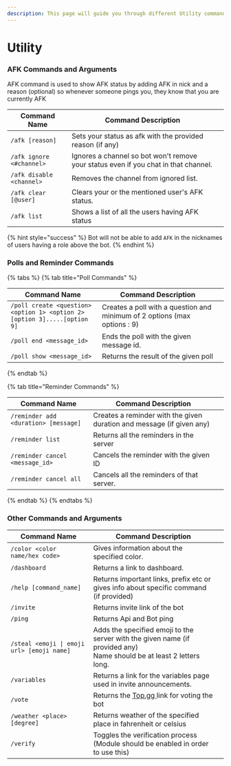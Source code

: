 ```yaml
---
description: This page will guide you through different Utility commands available.
---
```


# Utility

### AFK Commands and Arguments

AFK command is used to show AFK status by adding AFK in nick and a reason (optional) so whenever someone pings you, they know that you are currently AFK

<table><thead><tr><th>Command Name</th><th>Command Description</th><th data-hidden></th></tr></thead><tbody><tr><td><code>/afk [reason]</code></td><td>Sets your status as afk with the provided reason (if any)</td><td></td></tr><tr><td><code>/afk ignore &#x3C;#channel></code></td><td>Ignores a channel so bot won't remove your status even if you chat in that channel.</td><td></td></tr><tr><td><code>/afk disable &#x3C;channel></code></td><td>Removes the channel from ignored list.</td><td></td></tr><tr><td><code>/afk clear [@user]</code></td><td>Clears your or the mentioned user's AFK status. </td><td></td></tr><tr><td><code>/afk list</code></td><td>Shows a list of all the users having AFK status</td><td></td></tr></tbody></table>

{% hint style="success" %}
Bot will not be able to add `AFK` in the nicknames of users having a role above the bot.
{% endhint %}

### Polls and Reminder Commands

{% tabs %}
{% tab title="Poll Commands" %}
<table><thead><tr><th>Command Name </th><th>Command Description</th><th data-hidden></th></tr></thead><tbody><tr><td><code>/poll create &#x3C;question> &#x3C;option 1> &#x3C;option 2></code> <br><code>[option 3].....[option 9]</code> </td><td>Creates a poll with a question and minimum of 2 options (max options : 9)</td><td></td></tr><tr><td><code>/poll end &#x3C;message_id></code>  </td><td>Ends the poll with the given message id.</td><td></td></tr><tr><td><code>/poll show &#x3C;message_id></code></td><td>Returns the result of the given poll</td><td></td></tr></tbody></table>
{% endtab %}

{% tab title="Reminder Commands" %}
<table><thead><tr><th>Command Name</th><th>Command Description</th><th data-hidden></th></tr></thead><tbody><tr><td><code>/reminder add &#x3C;duration> [message]</code></td><td>Creates a reminder with the given duration and message (if given any)</td><td></td></tr><tr><td><code>/reminder list</code></td><td>Returns all the reminders in the server</td><td></td></tr><tr><td><code>/reminder cancel &#x3C;message_id></code></td><td>Cancels the reminder with the given ID</td><td></td></tr><tr><td><code>/reminder cancel all</code></td><td>Cancels all the reminders of that server.</td><td></td></tr></tbody></table>
{% endtab %}
{% endtabs %}

### Other Commands and Arguments

<table><thead><tr><th>Command Name</th><th>Command Description</th><th data-hidden></th></tr></thead><tbody><tr><td><code>/color &#x3C;color name/hex code></code></td><td>Gives information about the specified color.</td><td></td></tr><tr><td><code>/dashboard</code></td><td>Returns a link to dashboard.</td><td></td></tr><tr><td><code>/help [command_name]</code></td><td>Returns important links, prefix etc or gives info about specific command (if provided)</td><td></td></tr><tr><td><code>/invite</code></td><td>Returns invite link of the bot</td><td></td></tr><tr><td><code>/ping</code></td><td>Returns Api and Bot ping</td><td></td></tr><tr><td><code>/steal &#x3C;emoji | emoji url> [emoji name]</code></td><td>Adds the specified emoji to the server with the given name (if provided any)<br>Name should be at least 2 letters long.</td><td></td></tr><tr><td><code>/variables</code></td><td>Returns a link for the variables page used in invite announcements.</td><td></td></tr><tr><td><code>/vote</code></td><td>Returns the <a href="https://top.gg/bot/718501137484873748/vote">Top.gg </a>link for voting the bot</td><td></td></tr><tr><td><code>/weather &#x3C;place> [degree]</code></td><td>Returns weather of the specified place in fahrenheit or celsius </td><td></td></tr><tr><td><code>/verify</code></td><td>Toggles the verification process<br>(Module should be enabled in order to use this)</td><td></td></tr></tbody></table>
